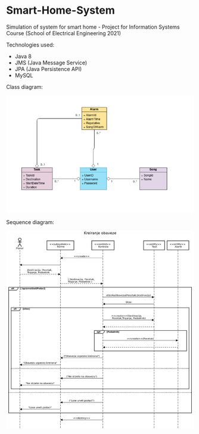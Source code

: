 # Smart-Home-System
Simulation of system for smart home - Project for Information Systems Course (School of Electrical Engineering 2021)

Technologies used:
* Java 8
* JMS (Java Message Service)
* JPA (Java Persistence API)
* MySQL

Class diagram:

![](UML_Class_Diagram.png)

Sequence diagram:

![](UML_Sequence_Diagram.png)

